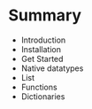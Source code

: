 # Summary

* Introduction
* Installation
* Get Started
* Native datatypes
* List
* Functions
* Dictionaries
